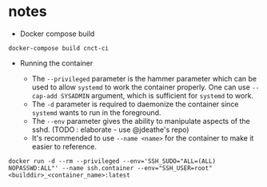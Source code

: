# notes

* Docker compose build

```
docker-compose build cnct-ci
```

* Running the container

  * The `--privileged` parameter is the hammer parameter which can be used to allow `systemd` to work the container properly. One can use `--cap-add SYSADMIN` argument, 
    which is sufficient for `systemd` to work.
  * The `-d` parameter is required to daemonize the container since `systemd` wants to run in the foreground.
  * The `--env` parameter gives the ability to manipulate aspects of the sshd. (TODO : elaborate - use @jdeathe's repo)
  * It's recommended to use `--name <name>` for the container to make it easier to reference.

```
docker run -d --rm --privileged --env='SSH_SUDO="ALL=(ALL) NOPASSWD:ALL"' --name ssh.container --env="SSH_USER=root" <builddir>_<container_name>:latest
```


